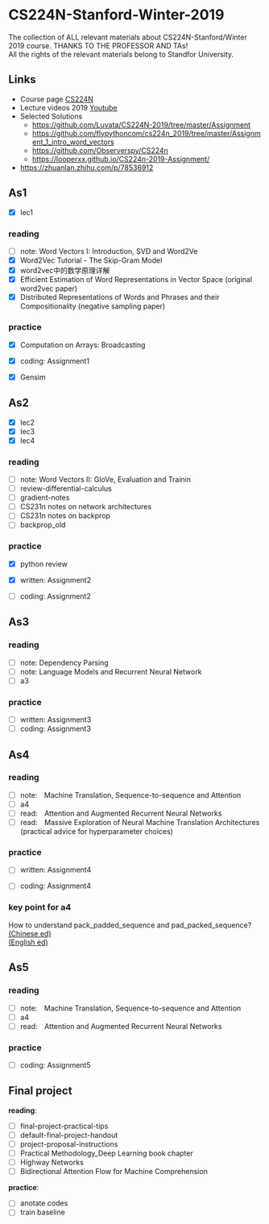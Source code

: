# CS224N-Stanford-Winter-2019
The collection of ALL relevant materials about CS224N-Stanford/Winter 2019 course. THANKS TO THE PROFESSOR AND TAs!  
All the rights of the relevant materials belong to Standfor University.  

## Links
- Course page [CS224N](http://web.stanford.edu/class/cs224n/)
- Lecture videos 2019 [Youtube](https://www.youtube.com/playlist?list=PLoROMvodv4rOhcuXMZkNm7j3fVwBBY42z)
- Selected Solutions
  - https://github.com/Luvata/CS224N-2019/tree/master/Assignment
  - https://github.com/flypythoncom/cs224n_2019/tree/master/Assignment_1_intro_word_vectors
  - https://github.com/Observerspy/CS224n
  - https://looperxx.github.io/CS224n-2019-Assignment/
- https://zhuanlan.zhihu.com/p/78536912

## As1
- [x] lec1

### reading
- [ ] note: Word Vectors I: Introduction, SVD and Word2Ve
&nbsp;
- [x] Word2Vec Tutorial - The Skip-Gram Model
- [x] word2vec中的数学原理详解
- [x] Efficient Estimation of Word Representations in Vector Space (original word2vec paper)
- [x] Distributed Representations of Words and Phrases and their Compositionality (negative sampling paper)

### practice
- [x] Computation on Arrays: Broadcasting
- [x] coding: Assignment1
- [x] Gensim


## As2
- [x] lec2
- [x] lec3
- [x] lec4

### reading
- [ ] note: Word Vectors II: GloVe, Evaluation and Trainin
- [ ] review-differential-calculus
- [ ] gradient-notes
- [ ] CS231n notes on network architectures
- [ ] CS231n notes on backprop
- [ ] backprop_old

### practice
- [x] python review
- [x] written: Assignment2
- [ ] coding: Assignment2


## As3
### reading
- [ ] note: Dependency Parsing 
- [ ] note: Language Models and Recurrent Neural Network
- [ ] a3

### practice
- [ ] written: Assignment3
- [ ] coding: Assignment3

## As4
### reading
- [ ] note:&emsp;Machine Translation, Sequence-to-sequence and Attention
- [ ] a4
- [ ] read:&emsp;Attention and Augmented Recurrent Neural Networks
- [ ] read:&emsp;Massive Exploration of Neural Machine Translation Architectures (practical advice for hyperparameter choices)

### practice
- [ ] written: Assignment4
- [ ] coding: Assignment4


### key point for a4
How to understand pack_padded_sequence and pad_packed_sequence?    
[(Chinese ed)](https://blog.csdn.net/lssc4205/article/details/79474735)    
[(English ed)](https://gist.github.com/HarshTrivedi/f4e7293e941b17d19058f6fb90ab0fec)

## As5
### reading
- [ ] note:&emsp;Machine Translation, Sequence-to-sequence and Attention
- [ ] a4
- [ ] read:&emsp;Attention and Augmented Recurrent Neural Networks

### practice
- [ ] coding: Assignment5


## Final project
**reading**:

- [ ] final-project-practical-tips
- [ ] default-final-project-handout
- [ ] project-proposal-instructions
- [ ] Practical Methodology_Deep Learning book chapter
- [ ] Highway Networks
- [ ] Bidirectional Attention Flow for Machine Comprehension

**practice**:

- [ ] anotate codes
- [ ] train baseline